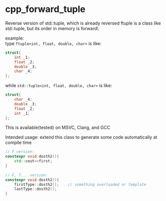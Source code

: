 # cpp_forward_tuple
Reverse version of std::tuple, which is already reversed
ftuple is a class like std::tuple, but its order in memory is forward\

example:\
type `ftuple<int, float, double, char>` is like:
```C++
struct{
    int _1;
    float _2;
    double _3;
    char _4;
};
```
while `std::tuple<int, float, double, char>` is like:
```C++
struct{
    char _4;
    double _3;
    float _2;
    int _1;
};
```
This is available(tested) on MSVC, Clang, and GCC

Intended usage: extend this class to generate some code automatically at compile time
```C++
// F version:
constexpr void dosth2(){
    std::cout<<first;
}
    
// F, T... version:
constexpr void dosth2(){
    firstType::dosth2();    // something overloaded or template
    lastType::dosth2();
}
```
